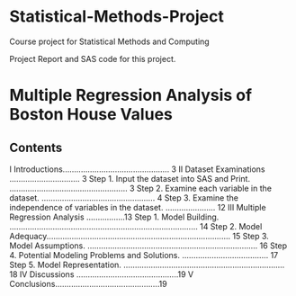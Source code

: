# Statistical-Methods-Project
Course project for Statistical Methods and Computing

Project Report and SAS code for this project.

# Multiple Regression Analysis of Boston House Values

## Contents
I Introductions............................................... 3
II Dataset Examinations ............................... 3
Step 1. Input the dataset into SAS and Print. .................................................... 3
Step 2. Examine each variable in the dataset. .................................................. 4
Step 3. Examine the independence of variables in the dataset. ...................... 12
III Multiple Regression Analysis .................13
Step 1. Model Building. ................................................................................... 14
Step 2. Model Adequacy................................................................................. 15
Step 3. Model Assumptions. ........................................................................... 16
Step 4. Potential Modeling Problems and Solutions. ...................................... 17
Step 5. Model Representation. ....................................................................... 18
IV Discussions .............................................19
V Conclusions..............................................19
